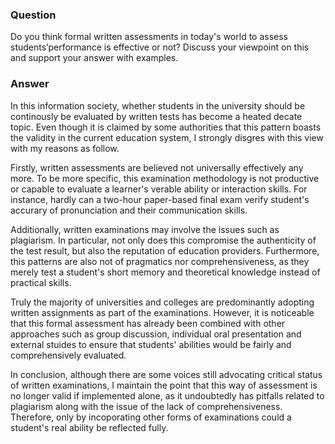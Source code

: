 ### Question
Do you think formal written assessments in today's world to assess students’performance is effective or not? Discuss your viewpoint on this and support your answer with examples.

### Answer
In this information society, whether students in the university should be continously be evaluated by written tests has become a heated decate topic. Even though it is claimed by some authorities that this pattern boasts the validity in the current education system, I strongly disgres with this view with my reasons as follow.

Firstly, written assessments are believed not universally effectively any more. To be more specific, this examination methodology is not productive or capable to evaluate a learner's verable ability or interaction skills. For instance, hardly can a two-hour paper-based final exam verify student's accurary of pronunciation and their communication skills.

Additionally, written examinations may involve the issues such as plagiarism. In particular, not only does this compromise the authenticity of the test result, but also the reputation of education providers. Furthermore, this patterns are also not of pragmatics nor comprehensiveness, as they merely test a student's short memory and theoretical knowledge instead of practical skills.

Truly the majority of universities and colleges are predominantly adopting written assignments as part of the examinations. However, it is noticeable that this formal assessment has already been combined with other approaches such as group discussion, individual oral presentation and external stuides to ensure that students' abilities would be fairly and comprehensively evaluated.

In conclusion, although there are some voices still advocating critical status of written examinations, I maintain the point that this way of assessment is no longer valid if implemented alone, as it undoubtedly has pitfalls related to plagiarism along with the issue of the lack of comprehensiveness. Therefore, only by incoporating other forms of examinations could a student's real ability be reflected fully.
